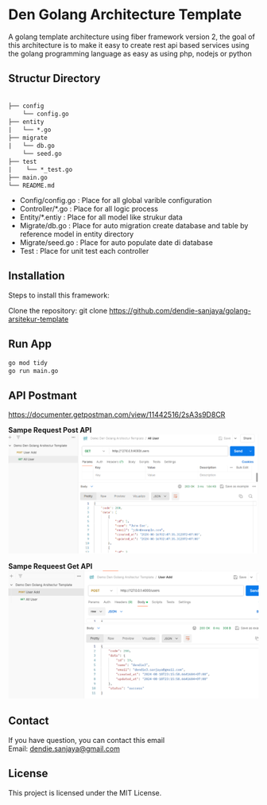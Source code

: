 # Den Golang Architecture Template

A golang template architecture using fiber framework version 2, the goal of this architecture is to make it easy to create rest api based services using the golang programming language as easy as using php, nodejs or python

## Structur Directory
<pre><code>
├── config
    └── config.go
├── entity
|   └── *.go
├── migrate
|   └── db.go
    └── seed.go
├── test
|    └── *_test.go
├── main.go
└── README.md
</code></pre>

- Config/config.go  : Place for all global varible configuration 
- Controller/*.go   : Place for all logic process
- Entity/*.entiy    : Place for all model like strukur data
- Migrate/db.go     : Place for auto migration create database and table by reference model  in entity directory
- Migrate/seed.go   : Place for auto populate date di database
- Test              : Place for unit test each controller 

## Installation

Steps to install this framework:

Clone the repository:
   git clone https://github.com/dendie-sanjaya/golang-arsitekur-template

## Run App
<pre><code>go mod tidy
go run main.go  
</code></pre>   

## API Postmant 

https://documenter.getpostman.com/view/11442516/2sA3s9D8CR

**Sampe Request Post API**
![Sampe Post API](./doc-asset/sampe-create-request-get.png)

**Sampe Requeest Get API**
![Sampe Get API](./doc-asset/sampe-create-request-post.png)


## Contact

If you have question, you can contact this email   
Email: dendie.sanjaya@gmail.com

## License

This project is licensed under the MIT License.
